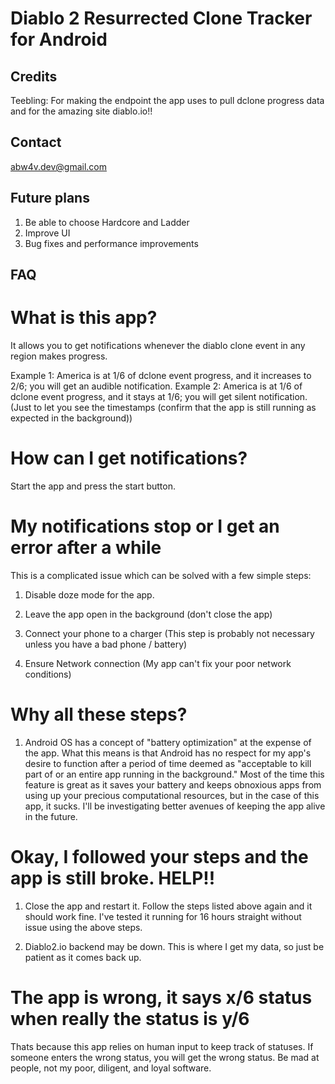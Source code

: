 # Diablo 2 Resurrected Clone Tracker for Android

## Credits

Teebling: For making the endpoint the app uses to pull dclone progress data and for the amazing site diablo.io!!

## Contact
abw4v.dev@gmail.com

## Future plans

1) Be able to choose Hardcore and Ladder
2) Improve UI
3) Bug fixes and performance improvements

## FAQ

# What is this app?

It allows you to get notifications whenever the diablo clone event in any region makes progress. 

Example 1: America is at 1/6 of dclone event progress, and it increases to 2/6; you will get an audible notification.
Example 2: America is at 1/6 of dclone event progress, and it stays at 1/6; you will get silent notification. (Just to let you see the timestamps (confirm that the app is still running as expected in the background))

# How can I get notifications?

Start the app and press the start button.

# My notifications stop or I get an error after a while

This is a complicated issue which can be solved with a few simple steps:

1) Disable doze mode for the app.

2) Leave the app open in the background (don't close the app)

3) Connect your phone to a charger (This step is probably not necessary unless you have a bad phone / battery)

4) Ensure Network connection (My app can't fix your poor network conditions)

# Why all these steps?

1) Android OS has a concept of "battery optimization" at the expense of the app. What this means is that Android has no respect for my app's desire to function after a period of time deemed as "acceptable to kill part of or an entire app running in the background." Most of the time this feature is great as it saves your battery and keeps obnoxious apps from using up your precious computational resources, but in the case of this app, it sucks. I'll be investigating better avenues of keeping the app alive in the future.

# Okay, I followed your steps and the app is still broke. HELP!!

1) Close the app and restart it. Follow the steps listed above again and it should work fine. I've tested it running for 16 hours straight without issue using the above steps.

2) Diablo2.io backend may be down. This is where I get my data, so just be patient as it comes back up.

# The app is wrong, it says x/6 status when really the status is y/6

Thats because this app relies on human input to keep track of statuses. If someone enters the wrong status, you will get the wrong status. Be mad at people, not my poor, diligent, and loyal software.

